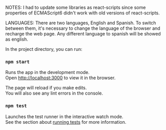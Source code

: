 NOTES:
I had to update some libraries as react-scripts since some properties of ECMAScript6 didn't work with old versions of react-scripts.

LANGUAGES:
There are two languages, English and Spanish. To switch between them, it's necessary to change the language of the browser and recharge the web page.
Any different language to spanish will be showed as english.

In the project directory, you can run:

### `npm start`

Runs the app in the development mode.<br>
Open [http://localhost:3000](http://localhost:3000) to view it in the browser.

The page will reload if you make edits.<br>
You will also see any lint errors in the console.

### `npm test`

Launches the test runner in the interactive watch mode.<br>
See the section about [running tests](https://facebook.github.io/create-react-app/docs/running-tests) for more information.
